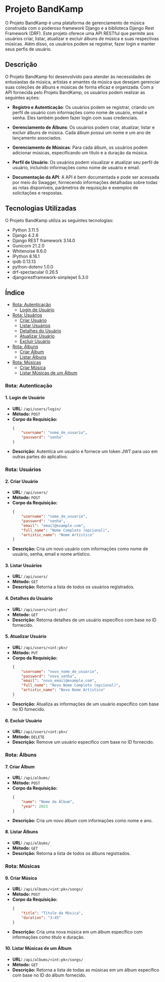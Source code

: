# Projeto BandKamp

O Projeto BandKamp é uma plataforma de gerenciamento de música construída com o poderoso framework Django e a biblioteca Django Rest Framework (DRF). Este projeto oferece uma API RESTful que permite aos usuários criar, listar, atualizar e excluir álbuns de música e suas respectivas músicas. Além disso, os usuários podem se registrar, fazer login e manter seus perfis de usuário.

## Descrição

O Projeto BandKamp foi desenvolvido para atender às necessidades de entusiastas da música, artistas e amantes da música que desejam gerenciar suas coleções de álbuns e músicas de forma eficaz e organizada. Com a API fornecida pelo Projeto BandKamp, os usuários podem realizar as seguintes ações:

- **Registro e Autenticação**: Os usuários podem se registrar, criando um perfil de usuário com informações como nome de usuário, email e senha. Eles também podem fazer login com suas credenciais.

- **Gerenciamento de Álbuns**: Os usuários podem criar, atualizar, listar e excluir álbuns de música. Cada álbum possui um nome e um ano de lançamento associados.

- **Gerenciamento de Músicas**: Para cada álbum, os usuários podem adicionar músicas, especificando um título e a duração da música.

- **Perfil de Usuário**: Os usuários podem visualizar e atualizar seu perfil de usuário, incluindo informações como nome de usuário e email.

- **Documentação da API**: A API é bem documentada e pode ser acessada por meio do Swagger, fornecendo informações detalhadas sobre todas as rotas disponíveis, parâmetros de requisição e exemplos de solicitações e respostas.

## Tecnologias Utilizadas

O Projeto BandKamp utiliza as seguintes tecnologias:

- Python 3.11.5
- Django 4.2.6
- Django REST framework 3.14.0
- Gunicorn 21.2.0
- Whitenoise 6.6.0
- IPython 8.16.1
- ipdb 0.13.13
- python-dotenv 1.0.0
- drf-spectacular 0.26.5
- djangorestframework-simplejwt 5.3.0


## Índice

- [Rota: Autenticação](#rota-autenticacao)
  - [Login de Usuário](#login-de-usuario)
- [Rota: Usuários](#rota-usuarios)
  - [Criar Usuário](#criar-usuario)
  - [Listar Usuários](#listar-usuarios)
  - [Detalhes do Usuário](#detalhes-do-usuario)
  - [Atualizar Usuário](#atualizar-usuario)
  - [Excluir Usuário](#excluir-usuario)
- [Rota: Álbuns](#rota-albuns)
  - [Criar Álbum](#criar-album)
  - [Listar Álbuns](#listar-albuns)
- [Rota: Músicas](#rota-musicas)
  - [Criar Música](#criar-musica)
  - [Listar Músicas de um Álbum](#listar-musicas-de-um-album)

### Rota: Autenticação

#### 1. Login de Usuário

- **URL:** `/api/users/login/`
- **Método:** `POST`
- **Corpo da Requisição:**
  ```json
  {
      "username": "nome_de_usuario",
      "password": "senha"
  }
  ```
- **Descrição:** Autentica um usuário e fornece um token JWT para uso em outras partes do aplicativo.

### Rota: Usuários

#### 2. Criar Usuário

- **URL:** `/api/users/`
- **Método:** `POST`
- **Corpo da Requisição:**
  ```json
  {
      "username": "nome_de_usuario",
      "password": "senha",
      "email": "email@example.com",
      "full_name": "Nome Completo (opcional)",
      "artistic_name": "Nome Artístico"
  }
  ```
- **Descrição:** Cria um novo usuário com informações como nome de usuário, senha, email e nome artístico.

#### 3. Listar Usuários

- **URL:** `/api/users/`
- **Método:** `GET`
- **Descrição:** Retorna a lista de todos os usuários registrados.

#### 4. Detalhes do Usuário

- **URL:** `/api/users/<int:pk>/`
- **Método:** `GET`
- **Descrição:** Retorna detalhes de um usuário específico com base no ID fornecido.

#### 5. Atualizar Usuário

- **URL:** `/api/users/<int:pk>/`
- **Método:** `PUT`
- **Corpo da Requisição:**
  ```json
  {
      "username": "novo_nome_de_usuario",
      "password": "nova_senha",
      "email": "novo_email@example.com",
      "full_name": "Novo Nome Completo (opcional)",
      "artistic_name": "Novo Nome Artístico"
  }
  ```
- **Descrição:** Atualiza as informações de um usuário específico com base no ID fornecido.

#### 6. Excluir Usuário

- **URL:** `/api/users/<int:pk>/`
- **Método:** `DELETE`
- **Descrição:** Remove um usuário específico com base no ID fornecido.

### Rota: Álbuns

#### 7. Criar Álbum

- **URL:** `/api/albums/`
- **Método:** `POST`
- **Corpo da Requisição:**
  ```json
  {
      "name": "Nome do Álbum",
      "year": 2023
  }
  ```
- **Descrição:** Cria um novo álbum com informações como nome e ano.

#### 8. Listar Álbuns

- **URL:** `/api/albums/`
- **Método:** `GET`
- **Descrição:** Retorna a lista de todos os álbuns registrados.

### Rota: Músicas

#### 9. Criar Música

- **URL:** `/api/albums/<int:pk>/songs/`
- **Método:** `POST`
- **Corpo da Requisição:**
  ```json
  {
      "title": "Título da Música",
      "duration": "3:45"
  }
  ```
- **Descrição:** Cria uma nova música em um álbum específico com informações como título e duração.

#### 10. Listar Músicas de um Álbum

- **URL:** `/api/albums/<int:pk>/songs/`
- **Método:** `GET`
- **Descrição:** Retorna a lista de todas as músicas em um álbum específico com base no ID do álbum fornecido.

